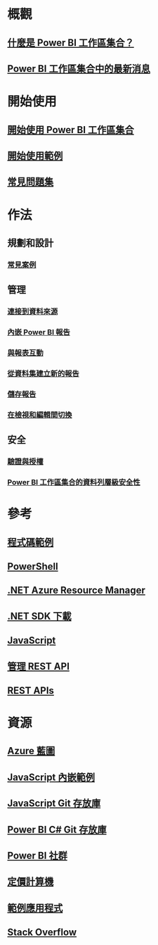 # 概觀
## [什麼是 Power BI 工作區集合？](what-are-power-bi-workspace-collections.md)
## [Power BI 工作區集合中的最新消息](whats-new.md)

# 開始使用
## [開始使用 Power BI 工作區集合](get-started.md)
## [開始使用範例](get-started-sample.md)
## [常見問題集](faq.md)

# 作法
## 規劃和設計
### [常見案例](scenarios.md)

## 管理
### [連接到資料來源](connect-datasource.md)
### [內嵌 Power BI 報告](embed-report.md)
### [與報表互動](interact-with-reports.md)
### [從資料集建立新的報告](create-report-from-dataset.md)
### [儲存報告](save-reports.md)
### [在檢視和編輯間切換](toggle-mode.md)

## 安全
### [驗證與授權](app-token-flow.md)
### [Power BI 工作區集合的資料列層級安全性](row-level-security.md)

# 參考
## [程式碼範例](https://azure.microsoft.com/resources/samples/?service=power-bi-embedded)
## [PowerShell](/powershell/module/azurerm.powerbiembedded)
## [.NET Azure Resource Manager](/dotnet/api/microsoft.azure.management.powerbiembedded)
## [.NET SDK 下載](https://www.nuget.org/profiles/powerbi)
## [JavaScript](https://github.com/Microsoft/PowerBI-JavaScript/wiki)
## [管理 REST API](/rest/api/powerbiembedded/)
## [REST APIs](https://msdn.microsoft.com/library/azure/mt711507.aspx)

# 資源
## [Azure 藍圖](https://azure.microsoft.com/roadmap/?category=intelligence-analytics)
## [JavaScript 內嵌範例](https://microsoft.github.io/PowerBI-JavaScript/demo/)
## [JavaScript Git 存放庫](https://github.com/Microsoft/PowerBI-JavaScript)
## [Power BI C# Git 存放庫](https://github.com/Microsoft/PowerBI-CSharp)
## [Power BI 社群](http://community.powerbi.com/t5/Developer/bd-p/Developer)
## [定價計算機](https://azure.microsoft.com/pricing/calculator/)
## [範例應用程式](https://github.com/Azure-Samples/power-bi-embedded-integrate-report-into-web-app/)
## [Stack Overflow](http://stackoverflow.com/questions/tagged/powerbi)
